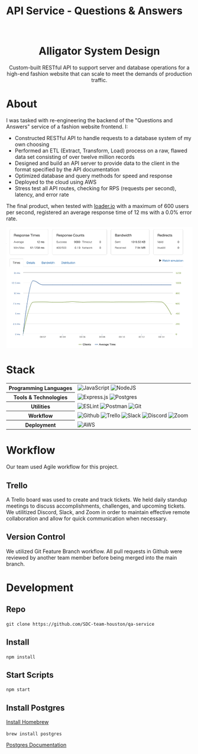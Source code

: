 # API Service - Questions & Answers
<br />
<p align="center">
  <h1 align="center">Alligator System Design</h1>

  <p align="center">
    Custom-built RESTful API to support server and database operations for a high-end fashion website that can scale to meet the demands of production traffic.

# About
I was tasked with re-engineering the backend of the "Questions and Answers" service of a fashion website frontend. I:
  * Constructed RESTful API to handle requests to a database system of my own choosing
  * Performed an ETL (Extract, Transform, Load) process on a raw, flawed data set consisting of over twelve million records
  * Designed and build an API server to provide data to the client in the format specified by the API documentation
  * Optimized database and query methods for speed and response
  * Deployed to the cloud using AWS
  * Stress test all API routes, checking for RPS (requests per second), latency, and error rate

The final product, when tested with <a href="https://loader.io">loader.io</a> with a maximum of 600 users per second, registered an average response time of 12 ms with a 0.0% error rate.

![](./LoaderData.png)


# Stack

<table>
  <tbody>
    <tr>
      <th>Programming Languages</th>
      <td>
        <img alt="JavaScript" src="https://img.shields.io/badge/javascript%20-%23323330.svg?&style=for-the-badge&logo=javascript&logoColor=%23F7DF1E" />
        <img alt="NodeJS" src="https://img.shields.io/badge/node.js-%2343853D.svg?&style=for-the-badge&logo=node.js&logoColor=white"/>
      </td>
    </tr>
    <tr>
      <th>Tools & Technologies</th>
      <td>
        <img alt="Express.js" src="https://img.shields.io/badge/express.js-%23404d59.svg?&style=for-the-badge"/>
        <img alt="Postgres" src ="https://img.shields.io/badge/postgres-%23316192.svg?&style=for-the-badge&logo=postgresql&logoColor=white"/>
      </td>
    </tr>
    <tr>
      <th>Utilities</th>
      <td>
        <img alt="ESLint" src="https://img.shields.io/badge/ESLint-4B3263?style=for-the-badge&logo=eslint&logoColor=white" />
        <img alt="Postman" src="https://img.shields.io/badge/Postman-FF6C37?style=for-the-badge&logo=postman&logoColor=red" />
        <img alt="Git" src="https://img.shields.io/badge/Git-F05032?style=for-the-badge&logo=git&logoColor=white" />
      </td>
    </tr>
     <tr>
      <th>Workflow</th>
      <td>
        <img alt="Github" src="https://img.shields.io/badge/GitHub-100000?style=for-the-badge&logo=github&logoColor=white"/>
        <img alt="Trello" src="https://img.shields.io/badge/Trello-%23026AA7.svg?&style=for-the-badge&logo=Trello&logoColor=white"/>
        <img alt="Slack" src="https://img.shields.io/badge/Slack-4A154B?style=for-the-badge&logo=slack&logoColor=white"/>
        <img alt="Discord" src="https://img.shields.io/badge/Discord-7289DA?style=for-the-badge&logo=discord&logoColor=white"/>
        <img alt="Zoom" src="https://img.shields.io/badge/Zoom-2D8CFF?style=for-the-badge&logo=zoom&logoColor=white"/>
      </td>
    </tr>
    <tr>
      <th>Deployment</th>
      <td>
        <img alt="AWS" src="https://img.shields.io/badge/AWS-%23FF9900.svg?&style=for-the-badge&logo=amazon-aws&logoColor=white"/>
      </td>
    </tr>
  </tbody>
</table>

# Workflow
Our team used Agile workflow for this project.

## Trello
A Trello board was used to create and track tickets. We held daily standup meetings to discuss accomplishments, challenges, and upcoming tickets. We utilitized Discord, Slack, and Zoom in order to maintain effective remote collaboration and allow for quick communication when necessary.

## Version Control
We utilized Git Feature Branch workflow. All pull requests in Github were reviewed by another team member before being merged into the main branch.

# Development

## Repo
`git clone https://github.com/SDC-team-houston/qa-service`

## Install
`npm install`

## Start Scripts
`npm start`

## Install Postgres
<a href="https://brew.sh/">Install Homebrew</a>

`brew install postgres`

<a href="https://www.postgresql.org/download/">Postgres Documentation</a>
